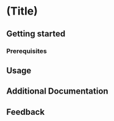<!-- Template was generated by: https://github.com/nemonuri/package-metadatas-templates -->

<!--
## Reference documents
- Package readme on NuGet.org: https://learn.microsoft.com/en-us/nuget/nuget-org/package-readme-on-nuget-org
- Write a high-quality README for NuGet packages: https://devblogs.microsoft.com/nuget/write-a-high-quality-readme-for-nuget-packages/
-->

# (Title)

## Getting started

### Prerequisites

## Usage

## Additional Documentation

## Feedback